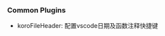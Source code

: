 <!--
 * @Author: Hhvcg
 * @Date: 2023-04-24 14:02:49
 * @LastEditors: -_-
 * @Description: 
-->
### Common Plugins


- koroFileHeader: 配置vscode日期及函数注释快捷键